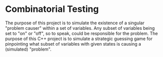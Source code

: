 # Combinatorial Testing

The purpose of this project is to simulate the existence of a singular "problem causer" within a set of variables. Any subset of variables being set to "on" or "off", so to speak, could be responsible for the problem. The purpose of this C++ project is to simulate a strategic guessing game for pinpointing what subset of variables with given states is causing a (simulated) "problem".